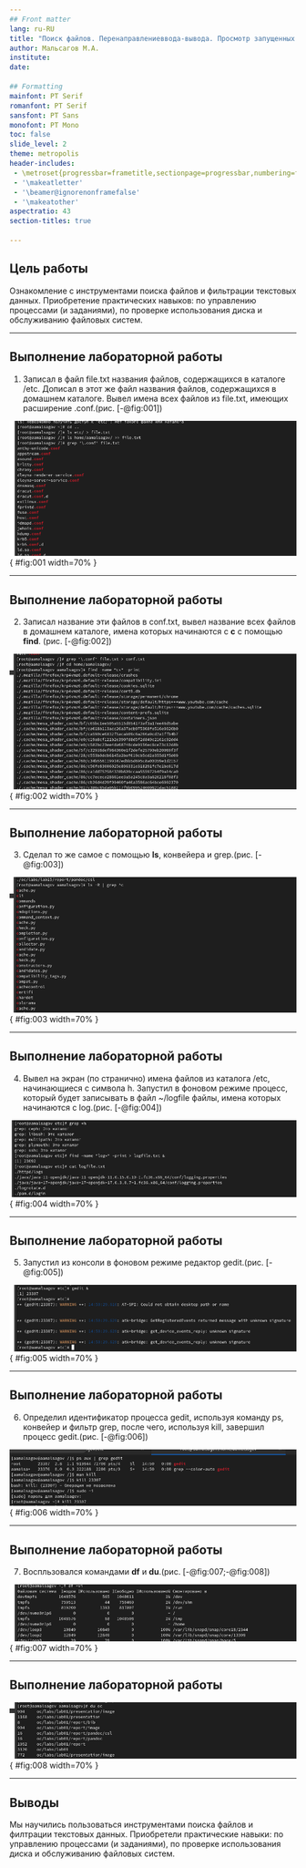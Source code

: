 ```yaml
---
## Front matter
lang: ru-RU
title: "Поиск файлов. Перенаправлениеввода-вывода. Просмотр запущенных процессов"
author: Мальсагов М.А.
institute:
date: 

## Formatting
mainfont: PT Serif
romanfont: PT Serif
sansfont: PT Sans
monofont: PT Mono
toc: false
slide_level: 2
theme: metropolis
header-includes: 
 - \metroset{progressbar=frametitle,sectionpage=progressbar,numbering=fraction}
 - '\makeatletter'
 - '\beamer@ignorenonframefalse'
 - '\makeatother'
aspectratio: 43
section-titles: true

---
```


## Цель работы

Ознакомление с инструментами поиска файлов и фильтрации текстовых данных. Приобретение практических навыков: по управлению процессами (и заданиями), по проверке использования диска и обслуживанию файловых систем.

---

## Выполнение лабораторной работы

1. Записал в файл file.txt названия файлов, содержащихся в каталоге /etc. Дописал в этот же файл названия файлов, содержащихся в домашнем каталоге. Вывел имена всех файлов из file.txt, имеющих расширение .conf.(рис. [-@fig:001])

![Перенаправление вывода в file.txt](image/1.png){ #fig:001 width=70% }

---

## Выполнение лабораторной работы

2. Записал название эти файлов в conf.txt, вывел название всех файлов в домашнем каталоге, имена которых начинаются с **c** с помощью **find**. (рис. [-@fig:002])

![Перенаправление вывода в conf.txt и вывод определенных файлов в домашнем каталоге](image/2.png){ #fig:002 width=70% }

---

## Выполнение лабораторной работы


3. Сделал то же самое с помощью **ls**, конвейера и grep.(рис. [-@fig:003])

![2 способ вывода названия файлов](image/3.png){ #fig:003 width=70% }

---

## Выполнение лабораторной работы


4. Вывел на экран (по странично) имена файлов из каталога /etc, начинающиеся с символа h. Запустил в фоновом режиме процесс, который будет записывать в файл ~/logfile файлы, имена которых начинаются с log.(рис. [-@fig:004])

![Задание 5-6](image/4.png){ #fig:004 width=70% }

---

## Выполнение лабораторной работы


5. Запустил из консоли в фоновом режиме редактор gedit.(рис. [-@fig:005])

![Запуск gedit в фоновом режиме](image/5.png){ #fig:005 width=70% }

---

## Выполнение лабораторной работы


6. Определил идентификатор процесса gedit, используя команду ps, конвейер и фильтр grep, после чего, используя kill, завершил процесс gedit.(рис. [-@fig:006])

![Запуск gedit в фоновом режиме](image/6.png){ #fig:006 width=70% }

---

## Выполнение лабораторной работы


7. Воспльзовался командами **df** и **du**.(рис. [-@fig:007;-@fig:008])

![Вывод команды df](image/7.png){ #fig:007 width=70% }

---

## Выполнение лабораторной работы


![Вывод команды du](image/8.png){ #fig:008 width=70% }

---

## Выводы

Мы научились пользоваться инструментами поиска файлов и филтрации текстовых данных. Приобретели практические навыки: по управлению процессами (и заданиями), по проверке использования диска и обслуживанию файловых систем.
